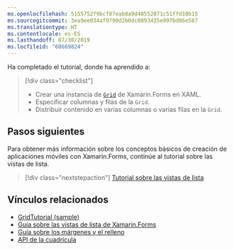 ```yaml
---
ms.openlocfilehash: 5155752f9bcf87eab8a9d48552071c51ffd10b15
ms.sourcegitcommit: 3ea9ee034af9790d2b0dc0893435e997bd06e587
ms.translationtype: HT
ms.contentlocale: es-ES
ms.lasthandoff: 07/30/2019
ms.locfileid: "68669824"
---
```

Ha completado el tutorial, donde ha aprendido a:

> [!div class="checklist"]
> - Crear una instancia de [`Grid`](xref:Xamarin.Forms.Grid) de Xamarin.Forms en XAML.
> - Especificar columnas y filas de la `Grid`.
> - Distribuir contenido en varias columnas o varias filas en la `Grid`.

## <a name="next-steps"></a>Pasos siguientes

Para obtener más información sobre los conceptos básicos de creación de aplicaciones móviles con Xamarin.Forms, continúe al tutorial sobre las vistas de lista.

> [!div class="nextstepaction"]
> [Tutorial sobre las vistas de lista](~/get-started/tutorials/listview/index.yml)

## <a name="related-links"></a>Vínculos relacionados

- [GridTutorial (sample)](https://docs.microsoft.com/samples/xamarin/xamarin-forms-samples/getstarted-tutorials-gridtutorial/)
- [Guía sobre las vistas de lista de Xamarin.Forms](~/xamarin-forms/user-interface/layouts/grid.md)
- [Guía sobre los márgenes y el relleno](~/xamarin-forms/user-interface/layouts/margin-and-padding.md)
- [API de la cuadrícula](xref:Xamarin.Forms.Grid)
